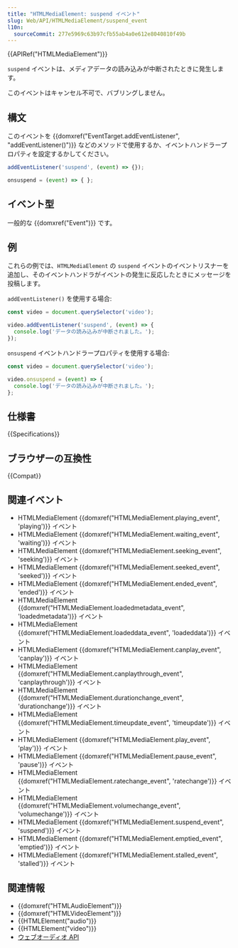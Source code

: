 ```yaml
---
title: "HTMLMediaElement: suspend イベント"
slug: Web/API/HTMLMediaElement/suspend_event
l10n:
  sourceCommit: 277e5969c63b97cfb55ab4a0e612e8040810f49b
---
```


{{APIRef("HTMLMediaElement")}}

`suspend` イベントは、メディアデータの読み込みが中断されたときに発生します。

このイベントはキャンセル不可で、バブリングしません。

## 構文

このイベントを {{domxref("EventTarget.addEventListener", "addEventListener()")}} などのメソッドで使用するか、イベントハンドラープロパティを設定するかしてください。

```js
addEventListener('suspend', (event) => {});

onsuspend = (event) => { };
```

## イベント型

一般的な {{domxref("Event")}} です。

## 例

これらの例では、`HTMLMediaElement` の `suspend` イベントのイベントリスナーを追加し、そのイベントハンドラがイベントの発生に反応したときにメッセージを投稿します。

`addEventListener()` を使用する場合:

```js
const video = document.querySelector('video');

video.addEventListener('suspend', (event) => {
  console.log('データの読み込みが中断されました。');
});
```

`onsuspend` イベントハンドラープロパティを使用する場合:

```js
const video = document.querySelector('video');

video.onsuspend = (event) => {
  console.log('データの読み込みが中断されました。');
};
```

## 仕様書

{{Specifications}}

## ブラウザーの互換性

{{Compat}}

## 関連イベント

- HTMLMediaElement {{domxref("HTMLMediaElement.playing_event", 'playing')}} イベント
- HTMLMediaElement {{domxref("HTMLMediaElement.waiting_event", 'waiting')}} イベント
- HTMLMediaElement {{domxref("HTMLMediaElement.seeking_event", 'seeking')}} イベント
- HTMLMediaElement {{domxref("HTMLMediaElement.seeked_event", 'seeked')}} イベント
- HTMLMediaElement {{domxref("HTMLMediaElement.ended_event", 'ended')}} イベント
- HTMLMediaElement {{domxref("HTMLMediaElement.loadedmetadata_event", 'loadedmetadata')}} イベント
- HTMLMediaElement {{domxref("HTMLMediaElement.loadeddata_event", 'loadeddata')}} イベント
- HTMLMediaElement {{domxref("HTMLMediaElement.canplay_event", 'canplay')}} イベント
- HTMLMediaElement {{domxref("HTMLMediaElement.canplaythrough_event", 'canplaythrough')}} イベント
- HTMLMediaElement {{domxref("HTMLMediaElement.durationchange_event", 'durationchange')}} イベント
- HTMLMediaElement {{domxref("HTMLMediaElement.timeupdate_event", 'timeupdate')}} イベント
- HTMLMediaElement {{domxref("HTMLMediaElement.play_event", 'play')}} イベント
- HTMLMediaElement {{domxref("HTMLMediaElement.pause_event", 'pause')}} イベント
- HTMLMediaElement {{domxref("HTMLMediaElement.ratechange_event", 'ratechange')}} イベント
- HTMLMediaElement {{domxref("HTMLMediaElement.volumechange_event", 'volumechange')}} イベント
- HTMLMediaElement {{domxref("HTMLMediaElement.suspend_event", 'suspend')}} イベント
- HTMLMediaElement {{domxref("HTMLMediaElement.emptied_event", 'emptied')}} イベント
- HTMLMediaElement {{domxref("HTMLMediaElement.stalled_event", 'stalled')}} イベント

## 関連情報

- {{domxref("HTMLAudioElement")}}
- {{domxref("HTMLVideoElement")}}
- {{HTMLElement("audio")}}
- {{HTMLElement("video")}}
- [ウェブオーディオ API](/ja/docs/Web/API/Web_Audio_API)
